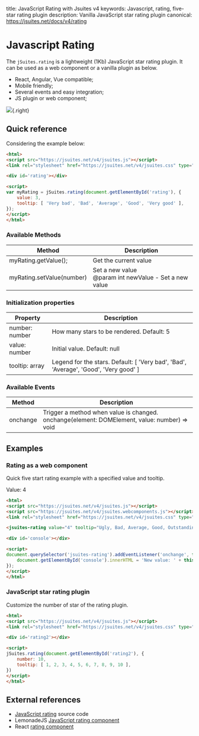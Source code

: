 title: JavaScript Rating with Jsuites v4
keywords: Javascript, rating, five-star rating plugin
description: Vanilla JavaScript star rating plugin
canonical: https://jsuites.net/docs/v4/rating

Javascript Rating
=================

The `jSuites.rating` is a lightweight (1Kb) JavaScript star rating plugin. It can be used as a web component or a vanilla plugin as below.

* React, Angular, Vue compatible;
* Mobile friendly;
* Several events and easy integration;
* JS plugin or web component;

![](img/js-rating.svg){.right}

  

Quick reference
---------------

Considering the example below:

```html
<html>
<script src="https://jsuites.net/v4/jsuites.js"></script>
<link rel="stylesheet" href="https://jsuites.net/v4/jsuites.css" type="text/css" />

<div id='rating'></div>

<script>
var myRating = jSuites.rating(document.getElementById('rating'), {
    value: 3,
    tooltip: [ 'Very bad', 'Bad', 'Average', 'Good', 'Very good' ],
});
</script>
</html>
```

### Available Methods

| Method | Description |
| --- | --- |
| myRating.getValue(); | Get the current value |
| myRating.setValue(number) | Set a new value  <br>@param int newValue - Set a new value |

  

### Initialization properties

| Property | Description |
| --- | --- |
| number: number | How many stars to be rendered. Default: 5 |
| value: number | Initial value. Default: null |
| tooltip: array | Legend for the stars. Default: [ 'Very bad', 'Bad', 'Average', 'Good', 'Very good' ] |

  

### Available Events

| Method | Description |
| --- | --- |
| onchange | Trigger a method when value is changed.  <br>onchange(element: DOMElement, value: number) => void |

  

Examples
--------

### Rating as a web component

Quick five start rating example with a specified value and tooltip.  

Value: 4

```html
<html>
<script src="https://jsuites.net/v4/jsuites.js"></script>
<script src="https://jsuites.net/v4/jsuites.webcomponents.js"></script>
<link rel="stylesheet" href="https://jsuites.net/v4/jsuites.css" type="text/css" />

<jsuites-rating value="4" tooltip="Ugly, Bad, Average, Good, Outstanding"></jsuites-rating>

<div id='console'></div>

<script>
document.querySelector('jsuites-rating').addEventListener('onchange', function(e) {
    document.getElementById('console').innerHTML = 'New value: ' + this.value;
});
</script>
</html>
```  

### JavaScript star rating plugin

Customize the number of star of the rating plugin.  
  
```html
<html>
<script src="https://jsuites.net/v4/jsuites.js"></script>
<link rel="stylesheet" href="https://jsuites.net/v4/jsuites.css" type="text/css" />

<div id='rating2'></div>

<script>
jSuites.rating(document.getElementById('rating2'), {
    number: 10,
    tooltip: [ 1, 2, 3, 4, 5, 6, 7, 8, 9, 10 ],
})
</script>
</html>
```
  

External references
-------------------

* [JavaScript rating](https://github.com/jsuites/jsuites/blob/master/src/rating.js) source code
* LemonadeJS [JavaScript rating component](https://lemonadejs.com/v2/library/rating)
* React [rating component](https://codesandbox.io/s/jsuites-rating-with-react-xfdmu)
